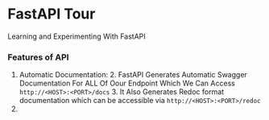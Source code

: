 # FastAPI Tour

Learning and Experimenting With FastAPI


### Features of API

1. Automatic Documentation:
   2. FastAPI Generates Automatic Swagger Documentation For ALL Of Oour Endpoint Which We Can Access ``http://<HOST>:<PORT>/docs``
   3. It Also Generates Redoc format documentation which can be accessible via ``http://<HOST>:<PORT>/redoc`` 
2. 